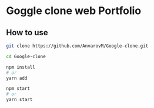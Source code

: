 # Goggle clone web Portfolio

## How to use

```bash
git clone https://github.com/AnvarovM/Google-clone.git

cd Google-clone

npm install
# or
yarn add

npm start
# or
yarn start

```
